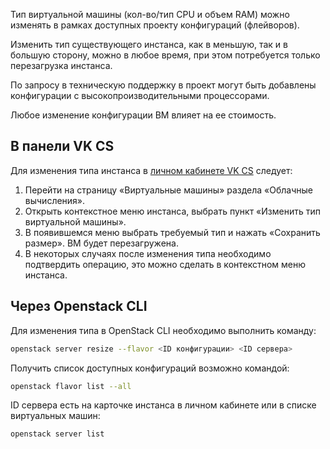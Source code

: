 Тип виртуальной машины (кол-во/тип CPU и объем RAM) можно изменять в рамках доступных проекту конфигураций (флейворов).

<warn>

Изменить тип существующего инстанса, как в меньшую, так и в большую сторону, можно в любое время, при этом потребуется только перезагрузка инстанса.

</warn>

По запросу в техническую поддержку в проект могут быть добавлены конфигурации с высокопроизводительными процессорами.

Любое изменение конфигурации ВМ влияет на ее стоимость.

## В панели VK CS

Для изменения типа инстанса в [личном кабинете VK CS](https://mcs.mail.ru/app/services/infra/servers/) следует:

1. Перейти на страницу «Виртуальные машины» раздела «Облачные вычисления».
2. Открыть контекстное меню инстанса, выбрать пункт «Изменить тип виртуальной машины».
3. В появившемся меню выбрать требуемый тип и нажать «Сохранить размер». ВМ будет перезагружена.
4. В некоторых случаях после изменения типа необходимо подтвердить операцию, это можно сделать в контекстном меню инстанса.

## Через Openstack CLI

Для изменения типа в OpenStack CLI необходимо выполнить команду:

```bash
openstack server resize --flavor <ID конфигурации> <ID сервера>
```

Получить список доступных конфигураций возможно командой:

```bash
openstack flavor list --all
```

ID сервера есть на карточке инстанса в личном кабинете или в списке виртуальных машин:

```bash
openstack server list
```
